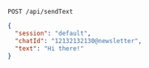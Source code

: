 ```http request
POST /api/sendText
```

```json
{
  "session": "default",
  "chatId": "12132132130@newsletter",
  "text": "Hi there!"
}
```
